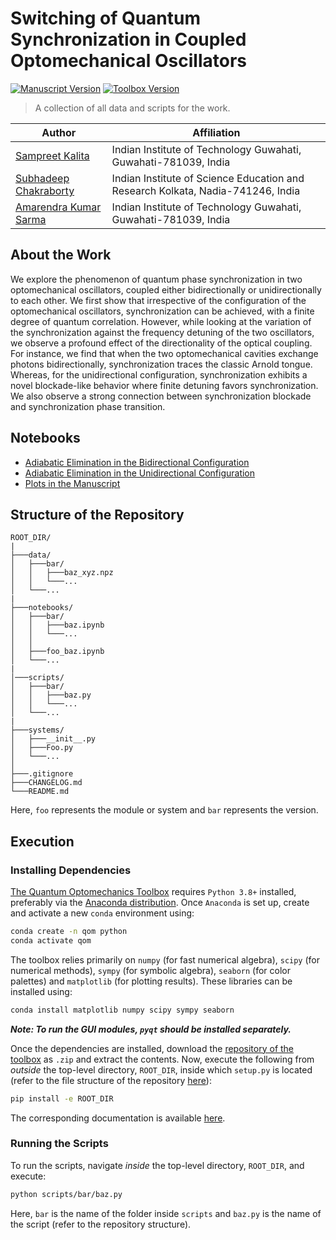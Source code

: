 # Switching of Quantum Synchronization in Coupled Optomechanical Oscillators

[![Manuscript Version](https://img.shields.io/badge/version-3.0-red?style=for-the-badge)](https://doi.org/10.1088/2399-6528/ac3204)
[![Toolbox Version](https://img.shields.io/badge/qom-v1.0.0-red?style=for-the-badge)](https://sampreet.github.io/qom-docs)

> A collection of all data and scripts for the work.

Author | Affiliation
------------ | -------------
[Sampreet Kalita](https://www.iitg.ac.in/stud/sampreet/) | Indian Institute of Technology Guwahati, Guwahati-781039, India
[Subhadeep Chakraborty](https://scholar.google.co.in/citations?user=o5n-rDUAAAAJ&hl=en) | Indian Institute of Science Education and Research Kolkata, Nadia-741246, India
[Amarendra Kumar Sarma](https://www.iitg.ac.in/aksarma/) | Indian Institute of Technology Guwahati, Guwahati-781039, India

## About the Work

We explore the phenomenon of quantum phase synchronization in two optomechanical oscillators, coupled either bidirectionally or unidirectionally to each other.
We first show that irrespective of the configuration of the optomechanical oscillators, synchronization can be achieved, with a finite degree of quantum correlation.
However, while looking at the variation of the synchronization against the frequency detuning of the two oscillators, we observe a profound effect of the directionality of the optical coupling.
For instance, we find that when the two optomechanical cavities exchange photons bidirectionally, synchronization traces the classic Arnold tongue.
Whereas, for the unidirectional configuration, synchronization exhibits a novel blockade-like behavior where finite detuning favors synchronization.
We also observe a strong connection between synchronization blockade and
synchronization phase transition.

## Notebooks

* [Adiabatic Elimination in the Bidirectional Configuration](notebooks/bidirectional_adiabatic_elimination.ipynb)
* [Adiabatic Elimination in the Unidirectional Configuration](notebooks/unidirectional_adiabatic_elimination.ipynb)
* [Plots in the Manuscript](notebooks/v3.0_qom-v1.0.0/plots.ipynb)

## Structure of the Repository

```
ROOT_DIR/
|
├───data/
│   ├───bar/
│   │   ├───baz_xyz.npz
│   │   └───...
│   └───...
|
├───notebooks/
│   ├───bar/
│   │   ├───baz.ipynb
│   │   └───...
│   │
│   ├───foo_baz.ipynb
│   └───...
|
│───scripts/
│   ├───bar/
│   │   ├───baz.py
│   │   └───...
│   └───...
|
├───systems/
│   ├───__init__.py
│   ├───Foo.py
│   └───...
│
├───.gitignore
├───CHANGELOG.md
└───README.md
```

Here, `foo` represents the module or system and `bar` represents the version.

## Execution

### Installing Dependencies

[The Quantum Optomechanics Toolbox](https://github.com/sampreet/qom) requires `Python 3.8+` installed, preferably via the [Anaconda distribution](https://www.anaconda.com/download).
Once `Anaconda` is set up, create and activate a new `conda` environment using:

```bash
conda create -n qom python
conda activate qom
```

The toolbox relies primarily on `numpy` (for fast numerical algebra), `scipy` (for numerical methods), `sympy` (for symbolic algebra), `seaborn` (for color palettes) and `matplotlib` (for plotting results).
These libraries can be installed using:

```bash
conda install matplotlib numpy scipy sympy seaborn
```

***Note: To run the GUI modules, `pyqt` should be installed separately.***

Once the dependencies are installed, download the [repository of the toolbox](https://github.com/sampreet/qom) as `.zip` and extract the contents.
Now, execute the following from *outside* the top-level directory, `ROOT_DIR`, inside which `setup.py` is located (refer to the file structure of the repository [here](https://github.com/sampreet/qom/blob/master/CONTRIBUTING.md)):

```bash
pip install -e ROOT_DIR
```

The corresponding documentation is available [here](https://sampreet.github.io/qom-docs).

### Running the Scripts

To run the scripts, navigate *inside* the top-level directory, `ROOT_DIR`, and execute:

```bash
python scripts/bar/baz.py
```

Here, `bar` is the name of the folder inside `scripts` and `baz.py` is the name of the script (refer to the repository structure).